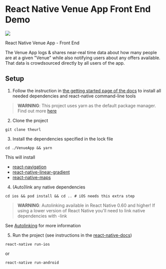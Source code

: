 # React Native Venue App Front End Demo

![](http://nfasarakis.com/GitHub_images/git_Venue.jpg)

React Native Venue App - Front End

The Venue App logs & shares near-real time data about how many people are at a given "Venue" while also notifying users about any offers available. That data is crowdsourced directly by all users of the app.

## Setup

1. Follow the instruction in [the getting started page of the docs](https://facebook.github.io/react-native/docs/getting-started) to install all needed dependencies and react-native command-line tools

> **WARNING**: This project uses yarn as the default package manager. Find out more [here](https://code.fb.com/web/yarn-a-new-package-manager-for-javascript/)

2. Clone the project

```
git clone theurl
```

3. Install the dependencies specified in the lock file

```
cd ./VenueApp && yarn
```

This will install
* [react-navigation](https://github.com/react-navigation/react-navigation)
* [react-native-linear-gradient](https://github.com/react-native-community/react-native-linear-gradient)
* [react-native-maps](https://github.com/react-native-community/react-native-maps)  


4. (Auto)link any native dependencies

```
cd ios && pod install && cd .. # iOS needs this extra step
```

> **WARNING**: Autolinking available in React Native 0.60 and higher! If using a lower version of React Native you'll need to link native dependencies with -link

See [Autolinking](https://github.com/react-native-community/cli/blob/master/docs/autolinking.md) for more information

5. Run the project (see instructions in the [react-native-docs](https://facebook.github.io/react-native/docs/getting-started))

```
react-native run-ios
```
or
```
react-native run-android
```
